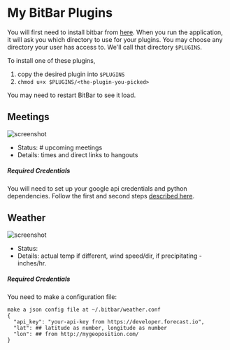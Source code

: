 # My BitBar Plugins

You will first need to install bitbar from [here](https://github.com/matryer/bitbar/releases). 
When you run the application, it will ask you which directory to use for 
your plugins. You may choose any directory your user has access to. We'll call that directory `$PLUGINS`.

To install one of these plugins,
  1. copy the desired plugin into `$PLUGINS`
  2. `chmod u+x $PLUGINS/<the-plugin-you-picked>`

You may need to restart BitBar to see it load.

## Meetings

![screenshot](http://i.imgur.com/Sv3BzD7.png)

- Status: # upcoming meetings
- Details: times and direct links to hangouts

##### Required Credentials
You will need to set up your google api credentials and python dependencies. Follow the first and second steps [described here](https://developers.google.com/google-apps/calendar/quickstart/python).

## Weather

![screenshot](http://i.imgur.com/nK3gKyc.png)

- Status: <Feel Temp> <Icon for weather>
- Details: actual temp if different, wind speed/dir, if precipitating - inches/hr.

##### Required Credentials

You need to make a configuration file:
```
make a json config file at ~/.bitbar/weather.conf
{
  "api_key": "your-api-key from https://developer.forecast.io",
  "lat": ## latitude as number, longitude as number
  "lon": ## from http://mygeoposition.com/
}
```
